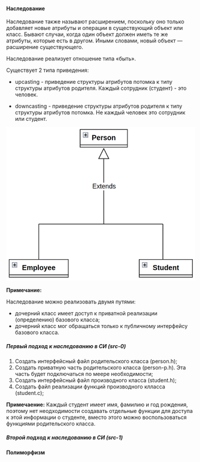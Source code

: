 #### Наследование

Наследование также называют расширением, поскольку оно только добавляет новые 
атрибуты и операции в существующий объект или класс.
Бывают случаи, когда один объект должен иметь те же атрибуты, которые есть
в другом. Иными словами, новый объект — расширение существующего.

Наследование реализует отношение типа «быть».

Существует 2 типа приведения:

- upcasting - приведение структуры атрибутов потомка к типу структуры атрибутов
родителя. Каждый сотрудник (студент) - это человек.

- downcasting - приведение структуры атрибутов родителя к типу структуры атрибутов
потомка. Не каждый человек это сотрудник или студент.

![Inheritance](https://github.com/GIYura/c-tutorial/blob/main/extreme-c/chapter-8/inheritance.png)

**Примечание:**

Наследование можно реализовать двумя путями:

- дочерний класс имеет доступ к приватной реализации (определению) базового класса;
- дочерний класс мог обращаться только к публичному интерфейсу базового класса.

##### Первый подход к наследованию в CИ (src-0)

1. Создать интерфейсный файл родительского класса (person.h);
2. Создать приватную часть родительского класса (person-p.h). Эта часть будет подключаться по меере необходимости;
3. Создать интерфейсный файл производного класса (student.h);
4. Создать файл реализации функций производного клласса (student.c);

**Примечаение:**
Каждый студент имеет имя, фамилию и год рождения, поэтому нет неодходимости создавать отдельные функции для 
доступа к этой информации о студенте, вместо этого можно воспользоваться функциями родительского класса.

##### Второй подход к наследованию в CИ (src-1)

#### Полиморфизм

